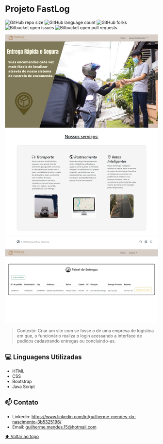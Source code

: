 # Projeto FastLog


![GitHub repo size](https://img.shields.io/github/repo-size/iuricode/README-template?style=for-the-badge)
![GitHub language count](https://img.shields.io/github/languages/count/iuricode/README-template?style=for-the-badge)
![GitHub forks](https://img.shields.io/github/forks/iuricode/README-template?style=for-the-badge)
![Bitbucket open issues](https://img.shields.io/bitbucket/issues/iuricode/README-template?style=for-the-badge)
![Bitbucket open pull requests](https://img.shields.io/bitbucket/pr-raw/iuricode/README-template?style=for-the-badge)

<img src="fastlog.jpeg" alt="exemplo imagem">
<img src="painelpedidos.jpeg" alt="exemplo imagem">

> Contexto: Criar um site com se fosse o de uma empresa de logística em que, o funcionário realiza o login acessando a interface de pedidos cadastrando entregas ou concluindo-as.

## 💻 Linguagens Utilizadas

* HTML
* CSS
* Bootstrap
* Java Script


## 📫 Contato

* Linkedin: https://www.linkedin.com/in/guilherme-mendes-do-nascimento-3b5325196/    
* Email: guilherme.mendes.15@hotmail.com 

[⬆ Voltar ao topo](#Projeto-FastLog)<br>
